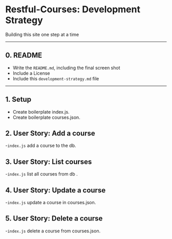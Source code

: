 # Restful-Courses: Development Strategy

Building this site one step at a time

---

## 0. README

- Write the `README.md`, including the final screen shot
- Include a License
- Include this `development-strategy.md` file

---

## 1. Setup

- Create boilerplate index.js.
- Create boilerplate courses.json.

## 2. User Story: Add a course

-`index.js` add a course to the db.

## 3. User Story: List courses

-`index.js` list all courses from db .

## 4. User Story: Update a course

-`index.js` update a course in courses.json.

## 5. User Story: Delete a course

-`index.js` delete a course from courses.json.
